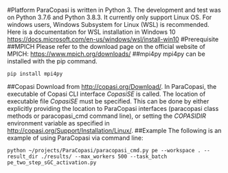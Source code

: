 #Platform
ParaCopasi is written in Python 3. The development and test was on Python 3.7.6 and Python 3.8.3. It currently only support Linux OS. For windows users, Windows Subsystem for Linux (WSL) is recommended. Here is a documentation for WSL installation in Windows 10
https://docs.microsoft.com/en-us/windows/wsl/install-win10
#Prerequisite
##MPICH
Please refer to the download page on the official website of MPICH: https://www.mpich.org/downloads/
##mpi4py
mpi4py can be installed with the pip command.
```
pip install mpi4py
```
##Copasi
Download from http://copasi.org/Download/. In ParaCopasi, the executable of Copasi CLI interface *CopasiSE* is called. The location of executable file *CopasiSE* must be specified. This can be done by either explicitly providing the location to ParaCopasi interfaces (paracopasi class methods or paracopasi_cmd command line), or setting the *COPASIDIR* environment variable as specified in http://copasi.org/Support/Installation/Linux/.
##Example
The following is an example of using ParaCopasi via command line:
```
python ~/projects/ParaCopasi/paracopasi_cmd.py pe --workspace . --result_dir ./results/ --max_workers 500 --task_batch pe_two_step_sGC_activation.py
```